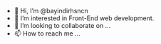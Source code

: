 - 👋 Hi, I’m @bayindirhsncn
- 👀 I’m interested in Front-End web development.
- 💞️ I’m looking to collaborate on ...
- 📫 How to reach me ...

<!---
bayindirhsncn/bayindirhsncn is a ✨ special ✨ repository because its `README.md` (this file) appears on your GitHub profile.
You can click the Preview link to take a look at your changes.
--->
